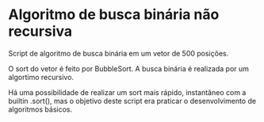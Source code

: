 # Algoritmo de busca binária não recursiva
Script de algoritmo de busca binária em um vetor de 500 posições.

O sort do vetor é feito por BubbleSort.
A busca binária é realizada por um algortimo recursivo.

Há uma possibilidade de realizar um sort mais rápido, instantâneo com a builtin .sort(), mas o objetivo deste script era praticar o desenvolvimento de algoritmos básicos.
